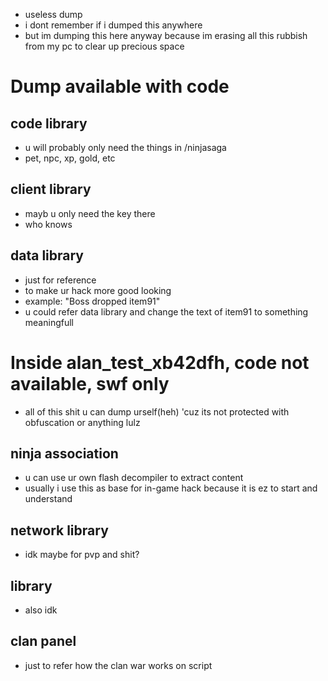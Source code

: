 - useless dump 
- i dont remember if i dumped this anywhere
- but im dumping this here anyway because im erasing all this rubbish from my pc to clear up precious space

# Dump available with code
## code library
- u will probably only need the things in /ninjasaga
- pet, npc, xp, gold, etc

## client library
- mayb u only need the key there
- who knows

## data library
- just for reference
- to make ur hack more good looking
- example: "Boss dropped item91"
- u could refer data library and change the text of item91 to something meaningfull

# Inside alan_test_xb42dfh, code not available, swf only
 - all of this shit u can dump urself(heh) 'cuz its not protected with obfuscation or anything lulz
## ninja association
- u can use ur own flash decompiler to extract content
- usually i use this as base for in-game hack because it is ez to start and understand

## network library
- idk maybe for pvp and shit?

## library
- also idk

## clan panel
- just to refer how the clan war works on script
